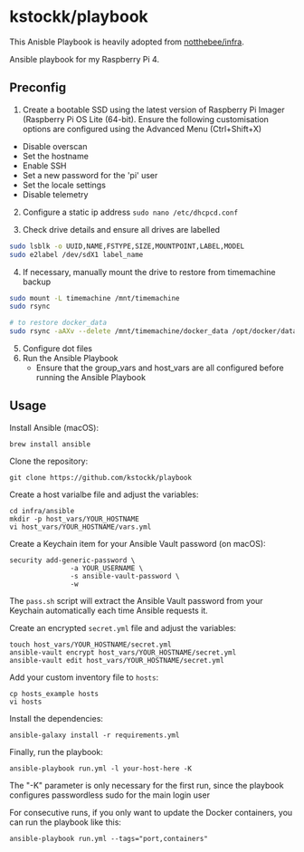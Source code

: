 # kstockk/playbook

This Anisble Playbook is heavily adopted from [notthebee/infra](https://github.com/notthebee/infra).

Ansible playbook for my Raspberry Pi 4.

## Preconfig

1. Create a bootable SSD using the latest version of Raspberry Pi Imager (Raspberry Pi OS Lite (64-bit). Ensure the following customisation options are configured using the Advanced Menu (Ctrl+Shift+X)

-   Disable overscan
-   Set the hostname
-   Enable SSH
-   Set a new password for the 'pi' user
-   Set the locale settings
-   Disable telemetry

2. Configure a static ip address `sudo nano /etc/dhcpcd.conf`

3. Check drive details and ensure all drives are labelled
```bash
sudo lsblk -o UUID,NAME,FSTYPE,SIZE,MOUNTPOINT,LABEL,MODEL
sudo e2label /dev/sdX1 label_name
```

4. If necessary, manually mount the drive to restore from timemachine backup
```bash
sudo mount -L timemachine /mnt/timemachine
sudo rsync

# to restore docker_data
sudo rsync -aAXv --delete /mnt/timemachine/docker_data /opt/docker/data
```

5. Configure dot files
6. Run the Ansible Playbook
	- Ensure that the group_vars and host_vars are all configured before running the Ansible Playbook

## Usage

Install Ansible (macOS):
```
brew install ansible
```

Clone the repository:
```
git clone https://github.com/kstockk/playbook
```

Create a host varialbe file and adjust the variables:
```
cd infra/ansible
mkdir -p host_vars/YOUR_HOSTNAME
vi host_vars/YOUR_HOSTNAME/vars.yml
```

Create a Keychain item for your Ansible Vault password (on macOS):
```
security add-generic-password \
               -a YOUR_USERNAME \
               -s ansible-vault-password \
               -w
```

The `pass.sh` script will extract the Ansible Vault password from your Keychain automatically each time Ansible requests it.

Create an encrypted `secret.yml` file and adjust the variables:
```
touch host_vars/YOUR_HOSTNAME/secret.yml
ansible-vault encrypt host_vars/YOUR_HOSTNAME/secret.yml
ansible-vault edit host_vars/YOUR_HOSTNAME/secret.yml
```

Add your custom inventory file to `hosts`:
```
cp hosts_example hosts
vi hosts
```

Install the dependencies:
```
ansible-galaxy install -r requirements.yml
```

Finally, run the playbook:
```
ansible-playbook run.yml -l your-host-here -K
```
The "-K" parameter is only necessary for the first run, since the playbook configures passwordless sudo for the main login user

For consecutive runs, if you only want to update the Docker containers, you can run the playbook like this:
```
ansible-playbook run.yml --tags="port,containers"
```
